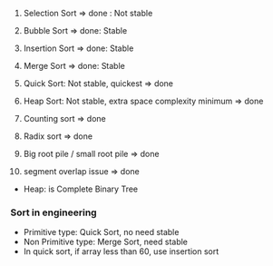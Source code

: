 1. Selection Sort => done : Not stable
2. Bubble Sort => done: Stable
3. Insertion Sort => done: Stable
4. Merge Sort => done: Stable
5. Quick Sort: Not stable, quickest => done
6. Heap Sort: Not stable, extra space complexity minimum => done
7. Counting sort => done
8. Radix sort => done

1. Big root pile / small root pile => done
2. segment overlap issue => done


- Heap: is Complete Binary Tree

### Sort in engineering
- Primitive type: Quick Sort, no need stable
- Non Primitive type: Merge Sort, need stable
- In quick sort, if array less than 60, use insertion sort
